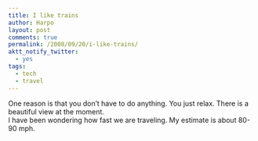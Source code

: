 ```yaml
---
title: I like trains
author: Harpo
layout: post
comments: true
permalink: /2008/09/20/i-like-trains/
aktt_notify_twitter:
  - yes
tags:
  - tech
  - travel
---
```

One reason is that you don&#8217;t have to do anything. You just relax. There is a beautiful view at the moment.  
I have been wondering how fast we are traveling. My estimate is about 80-90 mph.